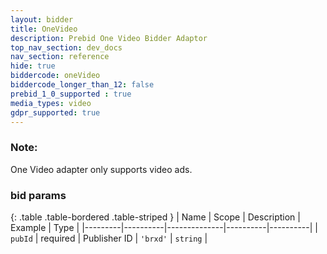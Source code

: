 ```yaml
---
layout: bidder
title: OneVideo
description: Prebid One Video Bidder Adaptor
top_nav_section: dev_docs
nav_section: reference
hide: true
biddercode: oneVideo
biddercode_longer_than_12: false
prebid_1_0_supported : true
media_types: video
gdpr_supported: true
---
```


### Note:

One Video adapter only supports video ads.

### bid params

{: .table .table-bordered .table-striped }
| Name    | Scope    | Description  | Example  | Type     |
|---------|----------|--------------|----------|----------|
| `pubId` | required | Publisher ID | `'brxd'` | `string` |
